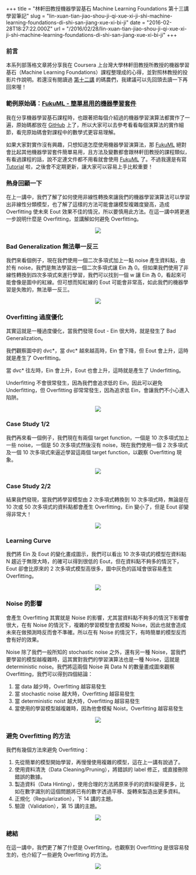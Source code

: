 +++
title = "林軒田教授機器學習基石 Machine Learning Foundations 第十三講學習筆記"
slug = "lin-xuan-tian-jiao-shou-ji-qi-xue-xi-ji-shi-machine-learning-foundations-di-shi-san-jiang-xue-xi-bi-ji"
date = "2016-02-28T18:27:22.000Z"
url = "/2016/02/28/lin-xuan-tian-jiao-shou-ji-qi-xue-xi-ji-shi-machine-learning-foundations-di-shi-san-jiang-xue-xi-bi-ji"
+++

### 前言

本系列部落格文章將分享我在 Coursera 上台灣大學林軒田教授所教授的機器學習基石（Machine Learning Foundations）課程整理成的心得，並對照林教授的投影片作說明。若還沒有閱讀過 [第十二講](http://blog.fukuball.com/lin-xuan-tian-jiao-shou-ji-qi-xue-xi-ji-shi-machine-learning-foundations-di-shi-er-jiang-xue-xi-bi-ji/) 的碼農們，我建議可以先回頭去讀一下再回來喔！

### 範例原始碼：[FukuML - 簡單易用的機器學習套件](https://github.com/fukuball/fuku-ml)

我在分享機器學習基石課程時，也跟著把每個介紹過的機器學習演算法都實作了一遍，原始碼都放在 [GitHub](https://github.com/fukuball/fuku-ml) 上了，所以大家可以去參考看看每個演算法的實作細節，看完原始碼會對課程中的數學式更容易理解。

如果大家對實作沒有興趣，只想知道怎麼使用機器學習演算法，那 [FukuML](https://github.com/fukuball/fuku-ml) 絕對會比起其他機器學習套件簡單易用，且方法及變數都會跟林軒田教授的課程類似，有看過課程的話，說不定連文件都不用看就會使用 [FukuML](https://github.com/fukuball/fuku-ml) 了。不過我還是有寫 [Tutorial](https://github.com/fukuball/FukuML-Tutorial) 啦，之後會不定期更新，讓大家可以容易上手比較重要！

### 熱身回顧一下

在上一講中，我們了解了如何使用非線性轉換來讓我們的機器學習演算法可以學習出非線性分類模型，也了解了這樣的方法可能會讓模型複雜度變高，造成 Overfitting 使未來 Eout 效果不佳的情況，所以要慎用此方法。在這一講中將更進一步說明什麼是 Overfitting，並講解如何避免 Overfitting。

<p style="text-align:center">
    <img src="http://static.obeobe.com/image/blog-image/Machine-Learning-Foundations-13-1.png">
</p>

### Bad Generalization 無法舉一反三

我們來看個例子，現在我們使用一個二次多項式加上一點 noise 產生資料點，由於有 noise，我們是無法學習出一個二次多項式讓 Ein 為 0。但如果我們使用了非線性轉換到四次多項式來進行學習，我們可以找到一個 w 讓 Ein 為 0，看起來可能會像是圖中的紅線。但可想而知紅線的 Eout 可能會非常高，如此我們的機器學習是失敗的，無法舉一反三。 

<p style="text-align:center">
    <img src="http://static.obeobe.com/image/blog-image/Machine-Learning-Foundations-13-2.png">
</p>

### Overfitting 過度優化

其實這就是一種過度優化，當我們發現 Eout - Ein 很大時，就是發生了 Bad Generalization。

我們觀察圖中的 dvc\*，當 dvc\* 越來越高時，Ein 會下降，但 Eout 會上升，這時就是產生了 Overfitting。

當 dvc\* 往左時，Ein 會上升，Eout 也會上升，這時就是產生了 Underfitting。

Underfitting 不會很常發生，因為我們會追求低的 Ein，因此可以避免 Underfitting，但 Overfitting 卻常常發生，因為追求低 Ein，會讓我們不小心進入陷阱。

<p style="text-align:center">
    <img src="http://static.obeobe.com/image/blog-image/Machine-Learning-Foundations-13-3.png">
</p>

### Case Study 1/2

我們再來看一個例子，我們現在有兩個 target function，一個是 10 次多項式加上一些 noise，一個是 50 次多項式然後沒有 noise，現在我們使用一個 2 次多項式及一個 10 次多項式來逼近學習這兩個 target function，以觀察 Overfitting 現象。

<p style="text-align:center">
    <img src="http://static.obeobe.com/image/blog-image/Machine-Learning-Foundations-13-4.png">
</p>

### Case Study 2/2

結果我們發現，當我們將學習模型由 2 次多項式轉換到 10 次多項式時，無論是在 10 次或 50 次多項式的資料點都會產生 Overfitting，Ein 變小了，但是 Eout 卻變得非常大！

<p style="text-align:center">
    <img src="http://static.obeobe.com/image/blog-image/Machine-Learning-Foundations-13-5.png">
</p>

### Learning Curve

我們將 Ein 及 Eout 的變化畫成圖示，我們可以看出 10 次多項式的模型在資料點 N 趨近于無限大時，的確可以得到很低的 Eout，但在資料點不夠多的情況下，Eout 卻會比原來的 2 次多項式模型高很多，圖中灰色的區域會很容易產生 Overfitting。

<p style="text-align:center">
    <img src="http://static.obeobe.com/image/blog-image/Machine-Learning-Foundations-13-6.png">
</p>

### Noise 的影響

會產生 Overfitting 其實就是 Noise 的影響，尤其當資料點不夠多的情況下影響會很大，在有 Noise 的情況下，複雜的學習模型會去模擬 Noise，因此也就會造成未來在做預測時反而會不準確。所以在有 Noise 的情況下，有時簡單的模型反而會有好的效果。

Noise 除了我們一般所知的 stochastic noise 之外，還有另一種 Noise，當我們要學習的模型越複雜時，這其實對我們的學習演算法也是一種 Noise，這就是 deterministic noise。我們將這兩個 Noise 與 Data N 的數量畫成圖來觀察 Overfitting，我們可以得到四個結論：

1. 當 data 越少時，Overfitting 越容易發生
2. 當 stochastic noise 越大時，Overfitting 越容易發生
3. 當 deterministic noist 越大時，Overfitting 越容易發生
4. 當使用的學習模型越複雜時，因為他會模擬 Noist，Overfitting 越容易發生

<p style="text-align:center">
    <img src="http://static.obeobe.com/image/blog-image/Machine-Learning-Foundations-13-8.png">
</p>

### 避免 Overfitting 的方法

我們有幾個方法來避免 Overfitting：

1. 先從簡單的模型開始學習，再慢慢使用複雜的模型，這在上一講有說過了。
2. 使用資料清洗（Data Cleaning/Pruning），將錯誤的 label 修正，或直接刪除錯誤的數據。
3. 製造資料（Data Hinting），使用合理的方法將原來手的的資料變得更多，比如在數字識別的這個問題將已有的數字透過平移、旋轉來製造出更多資料。
4. 正規化（Regularization），下 14 講的主題。
5. 驗證（Validation），第 15 講的主題。

<p style="text-align:center">
    <img src="http://static.obeobe.com/image/blog-image/Machine-Learning-Foundations-13-9.png">
</p>

### 總結

在這一講中，我們更了解了什麼是 Overfitting，也觀察到 Overfitting 是很容易發生的，也介紹了一些避免 Overfitting 的方法。

<p style="text-align:center">
    <img src="http://static.obeobe.com/image/blog-image/Machine-Learning-Foundations-13-12.png">
</p>